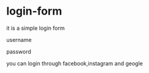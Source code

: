 # login-form

it is a simple login form

username

password

you can login through facebook,instagram and geogle
